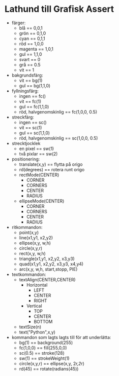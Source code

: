 # Lathund till Grafisk Assert

* färger:    
  * blå == 0,0,1
  * grön == 0,1,0
  * cyan == 0,1,1
  * röd == 1,0,0
  * magenta == 1,0,1
  * gul == 1,1,0
  * svart == 0
  * grå == 0.5
  * vit == 1  
* bakgrundsfärg:
  * vit == bg(1)    
  * gul == bg(1,1,0)       
* fyllningsfärg:
  * ingen == fc()   
  * vit == fc(1)  
  * gul == fc(1,1,0)  
  * röd, halvgenomskinlig == fc(1,0,0, 0.5)    
* streckfärg:
  * ingen == sc()
  * vit == sc(1)
  * gul == sc(1,1,0)      
  * röd, halvgenomskinlig == sc(1,0,0, 0.5)
* strecktjocklek
  * en pixel == sw(1)
  * två pixlar == sw(2)
* positionering:
  * translate(x,y) == flytta på origo
  * rd(degrees)  == rotera runt origo
  * rectMode(CENTER)
    * CORNER
    * CORNERS
    * CENTER
    * RADIUS
  * ellipseMode(CENTER)
    * CORNER
    * CORNERS
    * CENTER
    * RADIUS
* ritkommandon:
  * point(x,y)
  * line(x1,y1, x2,y2)  
  * ellipse(x,y, w,h)
  * circle(x,y,r)                                              
  * rect(x,y, w,h)
  * triangle(x1,y1, x2,y2, x3,y3)
  * quad(x1,y1, x2,y2, x3,y3, x4,y4)
  * arc(x,y, w,h, start,stopp, PIE)  
* textkommandon:
  * textAlign(CENTER,CENTER)
    * Horizontal
      * LEFT
      * CENTER
      * RIGHT
    * Vertical
      * TOP
      * CENTER
      * BOTTOM
  * textSize(n)
  * text("Python",x,y)
* kommandon som lagts lagts till för att underlätta:
  * bg(1) == background(255) 
  * fc(1,0,0) == fill(255,0,0)
  * sc(0.5) == stroke(128)
  * sw(1) == strokeWeight(1)
  * circle(x,y,r) == ellipse(x,y, 2*r,2*r)
  * rd(45) == rotate(radians(45))
